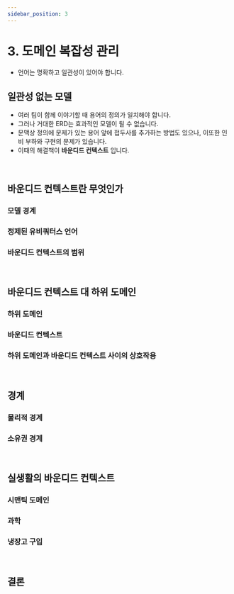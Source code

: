 ```yaml
---
sidebar_position: 3
---
```


# 3. 도메인 복잡성 관리

- 언어는 명확하고 일관성이 있어야 합니다.

## 일관성 없는 모델

- 여러 팀이 함께 이야기할 때 용어의 정의가 일치해야 합니다.
- 그러나 거대한 ERD는 효과적인 모델이 될 수 없습니다.
- 문맥상 정의에 문제가 있는 용어 앞에 접두사를 추가하는 방법도 있으나, 이또한 인비 부하와 구현의 문제가 있습니다.
- 이때의 해결책이 **바운디드 컨텍스트** 입니다.

<br/>

## 바운디드 컨텍스트란 무엇인가

### 모델 경계

### 정제된 유비쿼터스 언어

### 바운디드 컨텍스트의 범위

<br/>

## 바운디드 컨텍스트 대 하위 도메인

### 하위 도메인

### 바운디드 컨텍스트

### 하위 도메인과 바운디드 컨텍스트 사이의 상호작용

<br/>

## 경계

### 물리적 경계

### 소유권 경계

<br/>

## 실생활의 바운디드 컨텍스트

### 시맨틱 도메인

### 과학

### 냉장고 구입

<br/>

## 결론